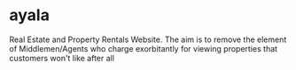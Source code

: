 # ayala
Real Estate and Property Rentals Website.
The aim is to remove the element of Middlemen/Agents who charge exorbitantly 
for viewing properties that customers won't like after all
